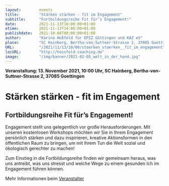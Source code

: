 ```yaml
---
layout:        events
title:         "Stärken stärken - fit im Engagement"
subtitle:      "Fortbildungsreihe Fit für’s Engagement!"
date:          2021-11-13T10:00:00+01:00
etime:         2021-11-13T14:00:00+01:00
publishdate:   2021-10-08T00:00:00+01:00
author:        "Karina Hoßfeld für EPIZ Göttingen und KAZ eV"
place:         "SC Hainberg, Bertha-von-Suttner-Strasse 2, 37085 Goettingen"
URL:           "/2021/11/13/10/00/staerken_staerken__fit_im_engagement"
locURL:        "http://hossfeld-coaching.de"
image:         "/img/banner/2021-02-05_welt_in_der_hand.jpg"
---
```


**Veranstaltung: 13. November 2021, 10:00 Uhr, SC Hainberg, Bertha-von-Suttner-Strasse 2, 37085 Goettingen**

Stärken stärken - fit im Engagement
===========

Fortbildungsreihe Fit für’s Engagement!
-----------
Engagement stellt uns gelegentlich vor große Herausforderungen. Mit unseren kostenlosen Workshops möchten wir Sie in Ihrem Engagement persönlich stärken und dazu inspirieren, kreative Aktionsformen in den öffentlichen Raum zu bringen, um mit Ihrem Tun die Welt sozial und ökologisch gerechter zu machen!

Zum Einstieg in die Fortbildungsreihe finden wir gemeinsam heraus, was uns antreibt, was uns stresst und welche Wege zu einem gesunden Ich im Engagement führen können.

Mehr Informationen beim [Veranstalter](http://hossfeld-coaching.de)
